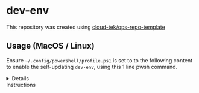 # dev-env

This repository was created using [cloud-tek/ops-repo-template](https://github.com/cloud-tek/ops-repo-template)

## Usage (MacOS / Linux)

Ensure `~/.config/powershell/profile.ps1` is set to to the following content to enable the self-updating `dev-env`, using this 1 line pwsh command.

<details>

```pwsh
Invoke-WebRequest -Uri "https://raw.githubusercontent.com/cloud-tek/dev-env/main/scripts/profile.ps1" -OutFile "~/.config/powershell/profile.ps1";
```

</details>
<summary>Instructions</summary>